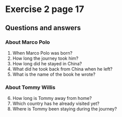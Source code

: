 # Exercise 2 page 17
## Questions and answers
### About Marco Polo
1) When Marco Polo was born?
2) How long the journey took him?
3) How long did he stayed in China?
4) What did he took back from China when he left?
5) What is the name of the book he wrote?

### About Tommy Willis
6) How long is Tommy away from home?
7) Which country has he already visited yet?
8) Where is Tommy been staying during the journey?